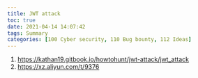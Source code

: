```yaml
---
title: JWT attack
toc: true
date: 2021-04-14 14:07:42
tags: Summary
categories: [100 Cyber security, 110 Bug bounty, 112 Ideas]
---
```


1. https://kathan19.gitbook.io/howtohunt/jwt-attack/jwt_attack
2. https://xz.aliyun.com/t/9376
